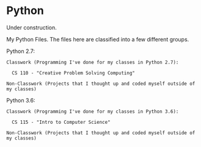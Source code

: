 # Python
Under construction.

My Python Files. The files here are classified into a few different groups.

Python 2.7:

    Classwork (Programming I've done for my classes in Python 2.7):
    
      CS 110 - "Creative Problem Solving Computing"
      
    Non-Classwork (Projects that I thought up and coded myself outside of my classes)

Python 3.6:

    Classwork (Programming I've done for my classes in Python 3.6):
    
      CS 115 - "Intro to Computer Science"
      
    Non-Classwork (Projects that I thought up and coded myself outside of my classes)
